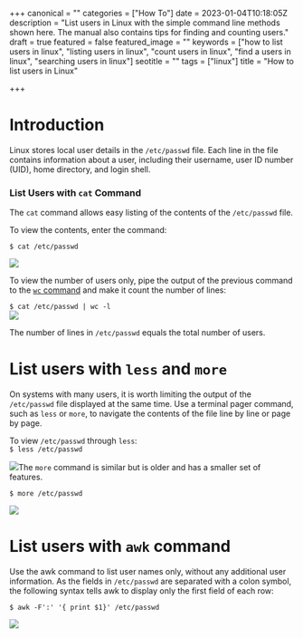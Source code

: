 +++
canonical = ""
categories = ["How To"]
date = 2023-01-04T10:18:05Z
description = "List users in Linux with the simple command line methods shown here. The manual also contains tips for finding and counting users."
draft = true
featured = false
featured_image = ""
keywords = ["how to list users in linux", "listing users in linux", "count users in linux", "find a users in linux", "searching users in linux"]
seotitle = ""
tags = ["linux"]
title = "How to list users in Linux"

+++
# Introduction

Linux stores local user details in the `/etc/passwd` file. Each line in the file contains information about a user, including their username, user ID number (UID), home directory, and login shell.

### List Users with `cat` Command

The `cat` command allows easy listing of the contents of the `/etc/passwd` file.

To view the contents, enter the command:

`$ cat /etc/passwd`

![](/uploads/2023-01-04-etc-passwrd-cat.png)

To view the number of users only, pipe the output of the previous command to the [`wc` command](/posts/count-files-directories-linux/) and make it count the number of lines:

`$ cat /etc/passwd | wc -l`  
![](/uploads/2023-01-04-cat-passwd-wc.png)

The number of lines in `/etc/passwd` equals the total number of users.

# List users with `less` and `more`

On systems with many users, it is worth limiting the output of the `/etc/passwd` file displayed at the same time. Use a terminal pager command, such as `less` or `more`, to navigate the contents of the file line by line or page by page.

To view `/etc/passwd` through `less`:  
`$ less /etc/passwd`

![](/uploads/2023-01-04-etc-passwd-less.png)The `more` command is similar but is older and has a smaller set of features.

`$ more /etc/passwd`

![](/uploads/2023-01-04-etc-passwd-more.png)

# List users with `awk` command

Use the awk command to list user names only, without any additional user information. As the fields in `/etc/passwd` are separated with a colon symbol, the following syntax tells awk to display only the first field of each row:

`$ awk -F':' '{ print $1}' /etc/passwd`

![](/uploads/2023-01-04-etc-passwd-awk.png)